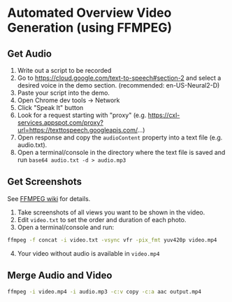 # Automated Overview Video Generation (using FFMPEG)

## Get Audio
1. Write out a script to be recorded
2. Go to https://cloud.google.com/text-to-speech#section-2 and select a desired voice in the demo section. (recommended: en-US-Neural2-D)
3. Paste your script into the demo.
4. Open Chrome dev tools -> Network
5. Click "Speak It" button
6. Look for a request starting with "proxy" (e.g. https://cxl-services.appspot.com/proxy?url=https://texttospeech.googleapis.com/...)
7. Open response and copy the `audioContent` property into a text file (e.g. audio.txt).
8. Open a terminal/console in the directory where the text file is saved and run `base64 audio.txt -d > audio.mp3`

## Get Screenshots
See [FFMPEG wiki](https://trac.ffmpeg.org/wiki/Slideshow) for details.

1. Take screenshots of all views you want to be shown in the video.
2. Edit `video.txt` to set the order and duration of each photo.
3. Open a terminal/console and run:

```sh
ffmpeg -f concat -i video.txt -vsync vfr -pix_fmt yuv420p video.mp4
```
4. Your video without audio is available in `video.mp4`

## Merge Audio and Video

```sh
ffmpeg -i video.mp4 -i audio.mp3 -c:v copy -c:a aac output.mp4
```
